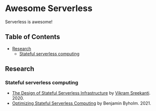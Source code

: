 # Awesome Serverless

Serverless is awesome!

## Table of Contents

* [Research](#research)
  * [Stateful serverless computing](#stateful-serverless-computing)

## Research

### Stateful serverless computing

* [The Design of Stateful Serverless Infrastructure](https://www.vikrams.io/static/papers/thesis.pdf) by [Vikram Sreekanti](https://www.vikrams.io). 2020.
* [Optimizing Stateful Serverless Computing](https://www.doria.fi/bitstream/handle/10024/181001/byholm_benjamin.pdf?sequence=1) by Benjamin Byholm. 2021.
